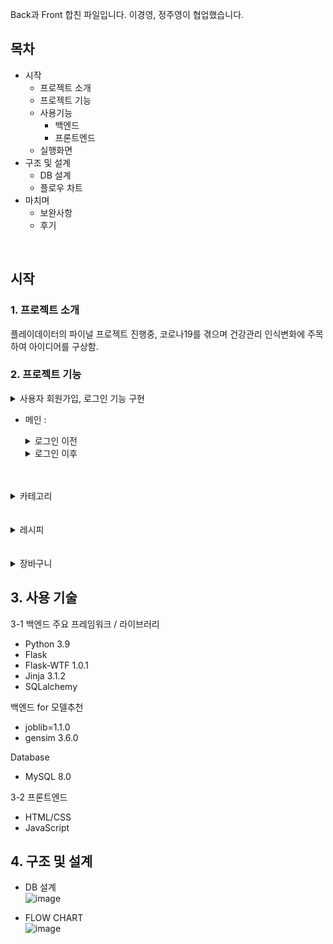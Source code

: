 Back과 Front 합친 파일입니다.
이경영, 정주영이 협업했습니다.

## 목차
- 시작
  - 프로젝트 소개
  - 프로젝트 기능
  - 사용기능
    - 백엔드
    - 프론트엔드
  - 실행화면
- 구조 및 설계
  - DB 설계
  - 플로우 차트
- 마치며
  - 보완사항
  - 후기
  
<br>

시작 
---
### 1.  프로젝트 소개
  플레이데이터의 파이널 프로젝트 진행중, 코로나19를 겪으며 건강관리 인식변화에 주목하여 아이디어를 구상함.

### 2. 프로젝트 기능
  <details>
  <summary> 사용자 회원가입, 로그인 기능 구현 </summary>
  <div markdown="1">  
    
  ![image](https://user-images.githubusercontent.com/77670592/191906806-741dd161-0803-461a-a3fe-28eca0891e47.png)
  ![image](https://user-images.githubusercontent.com/77670592/191906858-0904943d-5233-444a-851e-004968f51038.png)  
    
  </div>
  </details>


  - 메인 :
      <details>
      <summary> 로그인 이전 </summary>
      <div markdown="1">  
        
        ( 이전, 이후 공통 ) 가장 많이 팔린 제품 TOP 30 중, 랜덤 9개 제품 보여짐.
      ![image](https://user-images.githubusercontent.com/77670592/191904521-2293d835-09f6-4703-bdfe-0e74580cc003.png)  

      </div>
      </details>
      
      <details>
      <summary> 로그인 이후 </summary>
      <div markdown="1">  
        
        ( 신규회원 - 주문한 적이 없는 회원 ) 할인제품  
      ![image](https://user-images.githubusercontent.com/77670592/191947252-f9b7ec96-1cc3-4251-83df-1c603f354efe.png)


        
        ( 기존회원 - 주문한 적이 있는 회원 ) 주문한 제품 기반의 추천 제품
      ![image](https://user-images.githubusercontent.com/77670592/191904805-7590df7f-05aa-4dc9-93ce-710d88bf33a9.png)  
      ![image](https://user-images.githubusercontent.com/77670592/191904521-2293d835-09f6-4703-bdfe-0e74580cc003.png)  
        

        ( Admin 로그인시 ) 기존회원과 동일하나 마이페이지에서 제품 CRUD가능  
      ![image](https://user-images.githubusercontent.com/77670592/191906567-debe9b40-99be-4912-8d7b-11770deca320.png) 
        
        주문 제품 마이페이지에서 확인 가능  
       ![image](https://user-images.githubusercontent.com/77670592/191905008-3a0163a2-c951-4b7a-8c10-365f6c7fa566.png)
        
      </div>
      </details>
   


                   

 <br>
 <br>  
 
  <details>
  <summary> 카테고리 </summary>
  <div markdown="1">  

    대분류, 중분류 단어 클릭시 9개 제품 나타남  

  ![image](https://user-images.githubusercontent.com/77670592/191905308-72ed5607-1087-4b74-b427-d236a860a6c8.png)

    상품 detail에는 상품이름, 가격, 영양소, 제픔과 유사성을 보이는 추천제품, 해당 상품으로 만들수 있는 레시피 소개  

  ![image](https://user-images.githubusercontent.com/77670592/191905925-7b9ced1b-cc8e-4a28-b25c-2f636b93da8e.png)
  ![image](https://user-images.githubusercontent.com/77670592/191905819-19af640a-b64f-4ffd-8063-3d1004dafe67.png)  

  </div>
  </details>

    

<br>
<br>

  <details>
  <summary> 레시피 </summary>
  <div markdown="1">  

    레시피 리스트  
    
   ![image](https://user-images.githubusercontent.com/77670592/191906079-26a44a8e-c66b-47f8-aa03-8734f31125b1.png)

    레시피 상세  
    
   ![image](https://user-images.githubusercontent.com/77670592/191906231-7a3e60b0-0120-4d99-aae0-cfb052b47883.png) 

  </div>
  </details>
 

  <br>
  <br>
  
  <details>
  <summary> 장바구니 </summary>
  <div markdown="1">  

    레시피 리스트  
    
   ![image](https://user-images.githubusercontent.com/77670592/191906410-ca503d99-eb79-4d26-85a6-e5c50f0266fc.png)

  </div>
  </details>
  


## 3. 사용 기술
  
  3-1 백엔드
  주요 프레임워크 / 라이브러리
  - Python 3.9
  - Flask
  - Flask-WTF 1.0.1
  - Jinja 3.1.2
  - SQLalchemy
  
  백엔드 for 모델추천
  - joblib=1.1.0
  - gensim 3.6.0
  
  Database
  - MySQL 8.0
  
  3-2 프론트엔드 
  - HTML/CSS
  - JavaScript
  
  
  ## 4. 구조 및 설계
  
  - DB 설계 <br>
      ![image](https://user-images.githubusercontent.com/77670592/191942619-bc8c5aac-a2b1-440e-bf79-1c895b7e5dc3.png)
  
  - FLOW CHART <br>
      ![image](https://user-images.githubusercontent.com/77670592/191942754-9f8909a5-b44e-4704-9464-84d965567f76.png)

    
  
  
